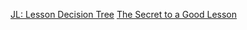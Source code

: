 [JL: Lesson Decision Tree](https://docs.google.com/document/d/19K3-9dXJn9Kk03kgdvOAPxVFU10yLmNTyAMg7VjGOSU/edit)
[The Secret to a Good Lesson](https://docs.google.com/document/d/1HWtmu3JWFZqVkyycfEmL8XNcdijlvnLzsPeTeWhwOPk/edit)
